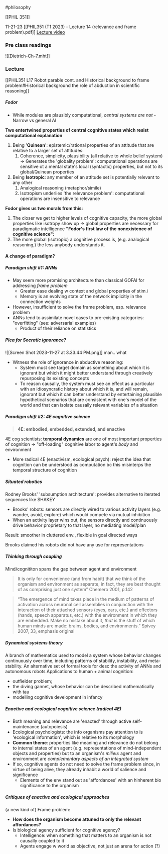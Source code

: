 #philosophy 

[[PHIL 351]]

11-21-23
[[PHIL351 (T1 2023) - Lecture 14 (relevance and frame problem).pdf]]
[Lecture video](https://ubc.ca.panopto.com/Panopto/Pages/Viewer.aspx?id=a5e3faf5-ad74-487f-b0cb-b06701013b57)

### Pre class readings
![[Dietrich-Ch-7.mht]]
### Lecture
[[PHIL351 L17 Robot parable cont. and Historical background to frame problem#Historical background the role of abduction in scientific reasoning]]
##### Fodor
- While modules are plausibly computational, *central systems are not* - Narrow vs general AI 

**Two entertwined properties of central cognitive states which resist computational explanation**
1. Being '**Quinean**': epistemic/rational properties of an attitude that are relative to a larger set of attitudes: 
	1. Coherence, simplicity, plausibility (all relative to whole belief system) → Generates the 'globality problem': computational operations are sensitive ot a mental state's local (syntactic) properties, but not to its global/Quinean properties
2. Being **Isotropic**: any member of an attitude set is potentially relevant to any other
	1. Analogical reasoning (metaphor/simile)
	2. Isotropism underlies 'the relevance problem': computational operations are insensitive to relevance

**Fodor gives us two morals from this:**
1. The closer we get to higher levels of cognitive capacity, the more global properties like isotropy show up → global properties are necessary for paradigmatic intelligence
**"Fodor's first law of the nonexistence of cognitive science":**
2. The more global (isotropic) a cognitive process is, (e.g. analogical reasoning,) the less anybody understands it.
#### A change of paradigm? 
##### Paradigm shift #1: ANNs
- May seem more promising architecture than classical GOFAI for addressing *frame problem*
	- Greater ease dealing w context and global properties of stim.i
	- Memory is an evolving state of the network implicitly in the connection weights
- However, insufficient to solve the frame problem, esp. relevance problem
- ANNs tend to assimilate novel cases to pre-existing categories: "overfitting" (see: adversarial examples)
	- Product of their reliance on statistics 

##### Plea for Socratic ignorance? 
![[Screen Shot 2023-11-27 at 3.33.44 PM.png]]
man.. what
- Witness the role of ignorance in abductive reasoning: 
	- System must see target domain as something about which it is ignorant but which it might better understand through creatively repurposing its existing concepts
	- To reason causally, the system must see an effect as a particular with an idiosyncratic history about which it is, and will remain, ignorant but which it can better understand by entertaining plausible hypothetical scenarios that are consistent with one's model of the world and that can isolate causally relevant variables of a situation

##### Paradigm shift #2: 4E cognitive science
> **4E: embodied, embedded, extended, and enactive** 

4E cog scientists: **temporal dynamics** are one of most important properties of cognition
→ "off-loading" cognitive labor to agent's *body* and environment
- More radical 4E (enactivism, ecological psych): reject the idea that cognition can be understood as computation bc this misinterps the temporal structure of cognition
##### Situated robotics
Rodney Brooks' 'subsumption architecture': provides alternative to iterated sequences like SHAKEY
- Brooks' robots: sensors are directly wired to various activity layers (e.g. wander, avoid, explore) which would compete via mutual inhibition
- When an activity layer wins out, the sensors directly and continuously drive behavior proprietary to that layer, no mediating model/plan

Result: smoother in cluttered env., flexible in goal directed ways

Brooks claimed his robots did not have any use for representations

##### Thinking through coupling
Mind/cognititon spans the gap between agent and environment

> It is only for convenience (and from habit) that we think of the organism and environment as separate; in fact, they are best thought of as comprising just one system” 
> Chemero 2001, p.142


> “The emergence of mind takes place in the medium of patterns of activation across neuronal cell assemblies in conjunction with the interaction of their attached sensors (eyes, ears, etc.) and effectors (hands, speech apparatus, etc.) with the environment in which they are embedded. Make no mistake about it, *that* is the stuff of which human minds are made: brains, bodies, and environments.” 
> Spivey 2007, 33, emphasis original

##### Dynamical systems theory
A branch of mathematics used to model a system whose behavior changes continuously over time, including patterns of stability, instability, and meta-stability.
An alternative set of formal tools for desc the activity of ANNs and autonomous robots
Applications to human + animal cognition: 
- outfielder problem;
- the diving gannet, whose behavior can be described mathematically with tau
- modelling cognitive development in infancy
##### Enactive and ecological cognitive science (radical 4E)
- Both meaning and relevance are 'enacted' through active self-maintenance (autopoiesis)
- Ecological psychologists: the info organisms pay attention to is 'ecological information', which is relative to its morphology
- **Common theme**: properties like meaning and relevance do not belong to internal states of an agent (e.g. representations of mind-independent objects and properties) but to an organism's *milieu*: agent and environment are *complementary aspects of an integrated system*
- If so, cognitive agents do not need to solve the frame problem since, in virtue of being alive, they already inhabit a world of salience and significance
	- Elements of the env stand out as 'affordances' with an hinherent bio significance to the organism
##### Critiques of enactive and ecological approaches
(a new kind of) Frame problem:
- **How does the organism become attuned to only the relevant affordances?**
- Is biological agency sufficient for cognitive agency?
	- Intelligence: when something that matters to an organism is not causally coupled to it 
	- Agents engage w world as objective, not just an arena for action (?)

